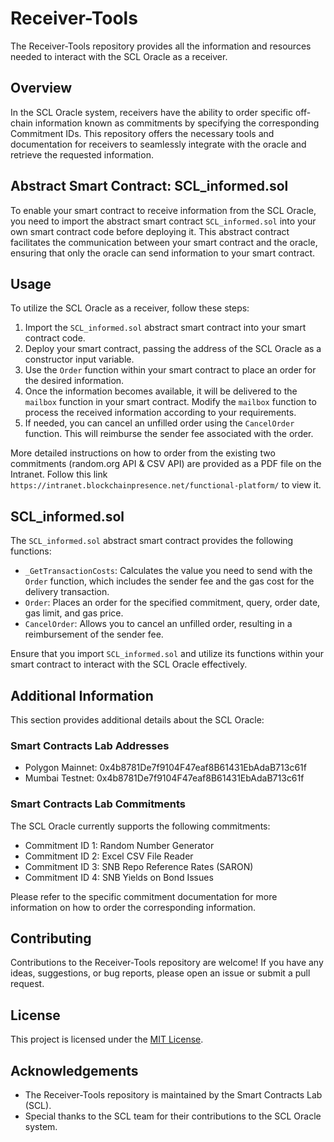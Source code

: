 # Receiver-Tools

The Receiver-Tools repository provides all the information and resources needed to interact with the SCL Oracle as a receiver.

## Overview

In the SCL Oracle system, receivers have the ability to order specific off-chain information known as commitments by specifying the corresponding Commitment IDs. This repository offers the necessary tools and documentation for receivers to seamlessly integrate with the oracle and retrieve the requested information.

## Abstract Smart Contract: SCL_informed.sol

To enable your smart contract to receive information from the SCL Oracle, you need to import the abstract smart contract `SCL_informed.sol` into your own smart contract code before deploying it. This abstract contract facilitates the communication between your smart contract and the oracle, ensuring that only the oracle can send information to your smart contract.

## Usage

To utilize the SCL Oracle as a receiver, follow these steps:

1. Import the `SCL_informed.sol` abstract smart contract into your smart contract code.
2. Deploy your smart contract, passing the address of the SCL Oracle as a constructor input variable.
3. Use the `Order` function within your smart contract to place an order for the desired information.
4. Once the information becomes available, it will be delivered to the `mailbox` function in your smart contract. Modify the `mailbox` function to process the received information according to your requirements.
5. If needed, you can cancel an unfilled order using the `CancelOrder` function. This will reimburse the sender fee associated with the order.

More detailed instructions on how to order from the existing two commitments (random.org API & CSV API) are provided as a PDF file on the Intranet. Follow this link `https://intranet.blockchainpresence.net/functional-platform/` to view it.

## SCL_informed.sol

The `SCL_informed.sol` abstract smart contract provides the following functions:

- `_GetTransactionCosts`: Calculates the value you need to send with the `Order` function, which includes the sender fee and the gas cost for the delivery transaction.
- `Order`: Places an order for the specified commitment, query, order date, gas limit, and gas price.
- `CancelOrder`: Allows you to cancel an unfilled order, resulting in a reimbursement of the sender fee.

Ensure that you import `SCL_informed.sol` and utilize its functions within your smart contract to interact with the SCL Oracle effectively.

## Additional Information

This section provides additional details about the SCL Oracle:

### Smart Contracts Lab Addresses

- Polygon Mainnet: 0x4b8781De7f9104F47eaf8B61431EbAdaB713c61f
- Mumbai Testnet: 0x4b8781De7f9104F47eaf8B61431EbAdaB713c61f

### Smart Contracts Lab Commitments

The SCL Oracle currently supports the following commitments:

- Commitment ID 1: Random Number Generator
- Commitment ID 2: Excel CSV File Reader
- Commitment ID 3: SNB Repo Reference Rates (SARON)
- Commitment ID 4: SNB Yields on Bond Issues

Please refer to the specific commitment documentation for more information on how to order the corresponding information.

## Contributing

Contributions to the Receiver-Tools repository are welcome! If you have any ideas, suggestions, or bug reports, please open an issue or submit a pull request.

## License

This project is licensed under the [MIT License](../MIT-LICENSE).

## Acknowledgements

- The Receiver-Tools repository is maintained by the Smart Contracts Lab (SCL).
- Special thanks to the SCL team for their contributions to the SCL Oracle system.
